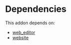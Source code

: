 # Dependencies

This addon depends on:

- [web_editor](../../../../../oca-ocb-web/odoo-bringout-oca-ocb-web_editor)
- [website](../../../../../oca-ocb-website/odoo-bringout-oca-ocb-website)

